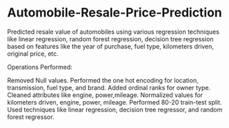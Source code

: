 # Automobile-Resale-Price-Prediction
Predicted resale value of automobiles using various regression techniques like linear regression, random forest regression, decision tree regression based on features like the year of purchase, fuel type, kilometers driven, original price, etc.

Operations Performed:

Removed Null values.
Performed the one hot encoding for location, transmission, fuel type, and brand.
Added ordinal ranks for owner type.
Cleaned attributes like engine, power,mileage.
Normalized values for kilometers driven, engine, power, mileage.
Performed 80-20 train-test split.
Used techniques like linear regression, decision tree regressor, and random forest regressor.

